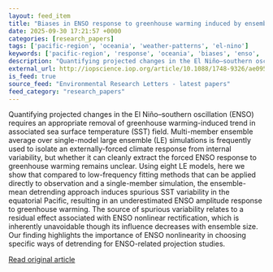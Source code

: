 ```yaml
---
layout: feed_item
title: "Biases in ENSO response to greenhouse warming induced by ensemble-mean detrending in large ensemble simulations"
date: 2025-09-30 17:21:57 +0000
categories: [research_papers]
tags: ['pacific-region', 'oceania', 'weather-patterns', 'el-nino']
keywords: ['pacific-region', 'response', 'oceania', 'biases', 'enso', 'weather-patterns', 'el-nino']
description: "Quantifying projected changes in the El Niño–southern oscillation (ENSO) requires an appropriate removal of greenhouse warming-induced trend in associated se..."
external_url: http://iopscience.iop.org/article/10.1088/1748-9326/ae0953
is_feed: true
source_feed: "Environmental Research Letters - latest papers"
feed_category: "research_papers"
---
```


Quantifying projected changes in the El Niño–southern oscillation (ENSO) requires an appropriate removal of greenhouse warming-induced trend in associated sea surface temperature (SST) field. Multi-member ensemble average over single-model large ensemble (LE) simulations is frequently used to isolate an externally-forced climate response from internal variability, but whether it can cleanly extract the forced ENSO response to greenhouse warming remains unclear. Using eight LE models, here we show that compared to low-frequency fitting methods that can be applied directly to observation and a single-member simulation, the ensemble-mean detrending approach induces spurious SST variability in the equatorial Pacific, resulting in an underestimated ENSO amplitude response to greenhouse warming. The source of spurious variability relates to a residual effect associated with ENSO nonlinear rectification, which is inherently unavoidable though its influence decreases with ensemble size. Our finding highlights the importance of ENSO nonlinearity in choosing specific ways of detrending for ENSO-related projection studies.

[Read original article](http://iopscience.iop.org/article/10.1088/1748-9326/ae0953)
